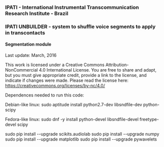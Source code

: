### IPATI - International Instrumental Transcommunication Research Institute - Brazil  

### IPATI UNBUILDER - system to shuffle voice segments to apply in transcontacts

#### Segmentation module

Last update: March, 2016

 This work is licensed under a Creative Commons Attribution-NonCommercial 4.0 International License.
 You are free to share and adapt, but you must give appropriate credit, provide a link to the license, 
 and indicate if changes were made. Please read the license here: https://creativecommons.org/licenses/by-nc/4.0/

 Dependences needed to run this code:

 Debian-like linux:
 sudo aptitude install python2.7-dev libsndfile-dev python-scipy
 
 Fedora-like linux:
 sudo dnf -y install python-devel libsndfile-devel freetype-devel scipy
 
 sudo pip install --upgrade scikits.audiolab
 sudo pip install --upgrade numpy
 sudo pip install --upgrade matplotlib
 sudo pip install --upgrade pywavelets
 
